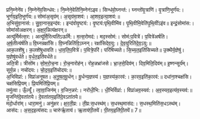 

  
प्रनि॒म्नेने॑व। नि॒म्नेने॑व॒सिन्ध॑व:। नि॒म्नेने॒वेति॑नि॒म्नेन॑ऽइव। सिन्ध॑वो॒घ्नन्त॑:। घ्नन्तो॑वृ॒त्राणि॑। वृ॒त्राणि॒भूर्ण॑य:। भूर्ण॑य॒इति॒भूर्ण॑य:॥ सोमा॑अ॒सृग्र॑म्। अ॒सृग्र॑मा॒शव॑:। आ॒शव॒इत्या॒शव॑:॥  
अ॒भिसु॑वा॒नास॑:। सु॒वा॒नास॒इन्द॑व:। इन्द॑वोवृ॒ष्टय॑:। वृ॒ष्टय॑:पृथि॒वीमि॑व। पृ॒थि॒वीमि॒वेति॑पृ॒थि॒वींऽइ॑व॥ इन्द्रं॒सोमा॑स:। सोमा॑सोअक्षरन्। अ॒क्ष॒र॒न्नित्य॑क्षरन्॥  
अत्यू॑र्मिर्मत्स॒र:। अत्यू॑र्मि॒रित्यति॑ऽऊर्मि:। म॒त्स॒रोमद॑:। मद॒स्सोम॑:। सोम॑:प॒वित्रे॑। प॒वित्रे॑अर्षति। अ॒र्ष॒तीत्य॑र्षति॥ वि॒घ्नन्रक्षां॑सि। वि॒घ्नन्निति॑वि॒ऽघ्नन्। रक्षां॑सिदेव॒यु:। दे॒व॒युरिति॑दे॒व॒ऽयु:॥  
आक॒लशे॑षु। क॒लशे॑षुधावति। धा॒व॒ति॒प॒वित्रे॑। प॒वित्रे॒परि॑। परि॑षिच्यते। सि॒च्य॒त॒इति॑सिच्यते॥ उ॒क्थैर्य॒ज्ञेषु॑। य॒ज्ञेषु॑वर्धते। व॒र्ध॒त॒इति॑वर्धते॥  
अति॒त्री। त्रीसो॑म। सो॒म॒रो॒च॒ना। रो॒च॒नारोह॑न्। रोह॒न्नभ्रा॑जसे। भ्रा॒ज॒से॒दिव॑म्। दिव॒मिति॒दिव॑म्॥ इ॒ष्णन्सूर्य॑म्। सूर्य॒न्न। नचो॑दय:। चो॒द॒य॒इति॑चोदय:॥  
अ॒भिविप्रा॑:। विप्रा॑अनूषत। अ॒नू॒ष॒त॒मू॒र्धन्। मू॒र्धन्य॒ज्ञस्य॑। य॒ज्ञस्य॑का॒रव॑:। का॒रव॒इति॑का॒रव॑:॥ दधा॑ना॒श्चक्ष॑सि। चक्ष॑सिप्रि॒यम्। प्रि॒यमिति॑प्रि॒यम्॥  
तमु॑त्वा। ऊँ॒त्यूँ॑। त्वा॒वा॒जिन॑म्। व॒जिन॒न्नर॑:। नरो॑धी॒भि:। धी॒भिर्विप्रा॑:। विप्रा॑अव॒स्यव॑:। अ॒व॒स्यव॒इत्य॑व॒स्यव॑:॥ मृ॒जन्ति॑दे॒वता॑तये। दे॒वता॑तय॒इति॑दे॒वऽता॑तये॥  
मदो॒र्धारा॑म्। धारा॒मनु॑। अनु॑क्षर। क्ष॒र॒ती॒व्र:। ती॒व्र:स॒धस्थ॑म्। स॒धस्थ॒मास॑द:। स॒धस्थ॒मिति॑स॒धऽस्थ॑म्। आस॑द:। अ॒स॒द॒इत्य॑सद:॥ चारु॑र्ऋ॒ताय॑। ऋ॒ताय॑पी॒तये॑। पी॒तय॒इति॑पी॒तये॑॥ 7॥  
